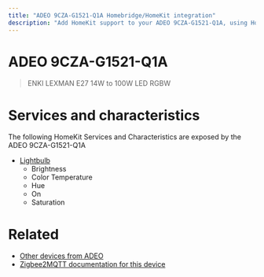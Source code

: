 ```yaml
---
title: "ADEO 9CZA-G1521-Q1A Homebridge/HomeKit integration"
description: "Add HomeKit support to your ADEO 9CZA-G1521-Q1A, using Homebridge, Zigbee2MQTT and homebridge-z2m."
---
```

<!---
This file has been GENERATED using src/docgen/docgen.ts
DO NOT EDIT THIS FILE MANUALLY!
-->
# ADEO 9CZA-G1521-Q1A
> ENKI LEXMAN E27 14W to 100W LED RGBW


# Services and characteristics
The following HomeKit Services and Characteristics are exposed by
the ADEO 9CZA-G1521-Q1A

* [Lightbulb](../../light.md)
  * Brightness
  * Color Temperature
  * Hue
  * On
  * Saturation


# Related
* [Other devices from ADEO](../index.md#adeo)
* [Zigbee2MQTT documentation for this device](https://www.zigbee2mqtt.io/devices/9CZA-G1521-Q1A.html)